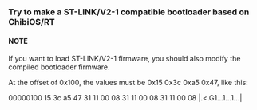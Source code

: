 ### Try to make a ST-LINK/V2-1 compatible bootloader based on ChibiOS/RT


#### NOTE

If you want to load ST-LINK/V2-1 firmware, you should also modify the compiled bootloader firmware.

At the offset of 0x100, the values must be 0x15 0x3c 0xa5 0x47, like this:

00000100  15 3c a5 47 31 11 00 08  31 11 00 08 31 11 00 08  |.<.G1...1...1...|
